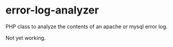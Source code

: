 # error-log-analyzer
PHP class to analyze the contents of an apache or mysql error log.

Not yet working.
